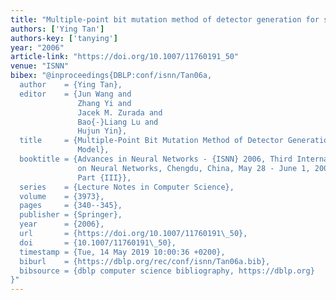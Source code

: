 ```yaml
---
title: "Multiple-point bit mutation method of detector generation for snsd model"
authors: ['Ying Tan']
authors-key: ['tanying']
year: "2006"
article-link: "https://doi.org/10.1007/11760191_50"
venue: "ISNN"
bibex: "@inproceedings{DBLP:conf/isnn/Tan06a,
  author    = {Ying Tan},
  editor    = {Jun Wang and
               Zhang Yi and
               Jacek M. Zurada and
               Bao{-}Liang Lu and
               Hujun Yin},
  title     = {Multiple-Point Bit Mutation Method of Detector Generation for {SNSD}
               Model},
  booktitle = {Advances in Neural Networks - {ISNN} 2006, Third International Symposium
               on Neural Networks, Chengdu, China, May 28 - June 1, 2006, Proceedings,
               Part {III}},
  series    = {Lecture Notes in Computer Science},
  volume    = {3973},
  pages     = {340--345},
  publisher = {Springer},
  year      = {2006},
  url       = {https://doi.org/10.1007/11760191\_50},
  doi       = {10.1007/11760191\_50},
  timestamp = {Tue, 14 May 2019 10:00:36 +0200},
  biburl    = {https://dblp.org/rec/conf/isnn/Tan06a.bib},
  bibsource = {dblp computer science bibliography, https://dblp.org}
}"
---
```

